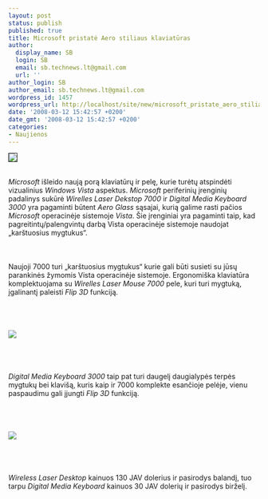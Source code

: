 ```yaml
---
layout: post
status: publish
published: true
title: Microsoft pristatė Aero stiliaus klaviatūras
author:
  display_name: SB
  login: SB
  email: sb.technews.lt@gmail.com
  url: ''
author_login: SB
author_email: sb.technews.lt@gmail.com
wordpress_id: 1457
wordpress_url: http://localhost/site/new/microsoft_pristate_aero_stiliaus_klaviaturas/
date: '2008-03-12 15:42:57 +0200'
date_gmt: '2008-03-12 15:42:57 +0200'
categories:
- Naujienos
---
```

<div class="imgright"><img src="http://img174.imageshack.us/img174/2536/microsoftlogovn4.jpg" border="1"></div>
<p><br><i>Microsoft</i> išleido naują porą klaviatūrų ir pelę, kurie turėtų atspindėti vizualinius <i>Windows Vista</i> aspektus. <i>Microsoft</i> periferinių įrenginių padalinys sukūrė <i>Wirelles Laser Dekstop 7000</i> ir <i>Digital Media Keyboard 3000</i> yra pagaminti būtent <i>Aero Glass</i> sąsajai, kurią galime rasti pačios <i>Microsoft</i> operacinėje sistemoje <i>Vista</i>. Šie įrenginiai yra pagaminti taip, kad pagreitintų/palengvintų darbą Vista operacinėje sistemoje naudojat „karštuosius mygtukus“.<br />
<br><br />
<br>Naujoji 7000 turi „karštuosius mygtukus“ kurie gali būti susieti su jūsų parankinės žymomis Vista operacinėje sistemoje. Ergonomiška klaviatūra komplektuojama su <i>Wirelles Laser Mouse 7000</i> pele, kuri turi mygtuką, įgalinantį paleisti <i>Flip 3D</i> funkciją.<br />
<br><br />
<br><br><img src="http://www.technews.lt/upl/Failai/microsoftwirelesslaserdesktop7000-lg.jpg"><br><br />
<br><br />
<br><i>Digital Media Keyboard 3000</i> taip pat turi daugelį daugialypės terpės mygtukų bei klavišą, kuris kaip ir 7000 komplekte esančioje pelėje, vienu paspaudimu gali įjungti <i>Flip 3D</i> funkciją.<br />
<br><br />
<br><br><img src="http://www.technews.lt/upl/Failai/microsoftdigitalmediakeyboard3000.jpg"><br><br />
<br><br />
<br><i>Wireless Laser Desktop</i> kainuos 130 JAV dolerius ir pasirodys balandį, tuo tarpu <i>Digital Media Keyboard</i> kainuos 30 JAV dolerių ir pasirodys birželį.</p>
